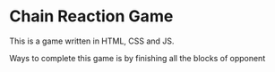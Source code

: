 <h1>Chain Reaction Game</h1>
<p>This is a game written in HTML, CSS and JS.</p>
<p>Ways to complete this game is by finishing all the blocks of opponent</p>
